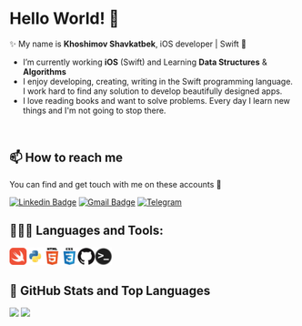 # Hello World! 👋

✨ My name is **Khoshimov Shavkatbek**, iOS developer | Swift  

- I’m currently working <b>iOS</b> (Swift) and Learning <b>Data Structures</b> & <b>Algorithms</b>
- I enjoy developing, creating, writing in the Swift programming language. I work hard to find any solution to develop beautifully designed apps. 
- I love reading books and want to solve problems. Every day I learn new things and I'm not going to stop there.
<br />


## 📫 How to reach me

You can find and get touch with me on these accounts 👀

[![Linkedin Badge](https://img.shields.io/badge/-LinkedIn-blue?style=flat-square&logo=Linkedin&logoColor=white&link=https://www.linkedin.com/in/yako-ism/)](https://www.linkedin.cn/in/shavkatbek-khoshimov-9857361b2) 
[![Gmail Badge](https://img.shields.io/badge/-Gmail-c14438?style=flat-square&logo=Gmail&logoColor=white&link=mailto:khashimov023@gmail.com)](mailto:khashimov023@gmail.com) 
[![Telegram](https://img.shields.io/badge/-Telegram-2CA5E0?style=flat-square&logo=telegram&logoColor=white)](https://t.me/khoshimov23)
<br />


## 👨🏻‍💻 Languages and Tools:
<img align="left" alt="SWIFT" width="30px" src="https://raw.githubusercontent.com/github/explore/80688e429a7d4ef2fca1e82350fe8e3517d3494d/topics/swift/swift.png" />
<img align="left" alt="PYTHON" width="30px" src="https://raw.githubusercontent.com/github/explore/80688e429a7d4ef2fca1e82350fe8e3517d3494d/topics/python/python.png" />
<img align="left" alt="HTML5" width="30px" src="https://raw.githubusercontent.com/github/explore/80688e429a7d4ef2fca1e82350fe8e3517d3494d/topics/html/html.png" />
<img align="left" alt="CSS3" width="30px" src="https://raw.githubusercontent.com/github/explore/80688e429a7d4ef2fca1e82350fe8e3517d3494d/topics/css/css.png" />
<img align="left" alt="GitHub" width="30px" src="https://raw.githubusercontent.com/github/explore/78df643247d429f6cc873026c0622819ad797942/topics/github/github.png" />
<img align="left" alt="Terminal" width="30px" src="https://raw.githubusercontent.com/github/explore/80688e429a7d4ef2fca1e82350fe8e3517d3494d/topics/terminal/terminal.png" />
<br />
<br />

## 📌 GitHub Stats and Top Languages

<p float="center">
  <img  src="https://github-readme-stats.vercel.app/api?username=khashimov23&show_icons=true&theme=dark&count_private=true&hide=contribs,issue" /> <img  src="https://github-readme-stats.vercel.app/api/top-langs/?username=khashimov23&layout=compact&theme=dark" />
</p>

